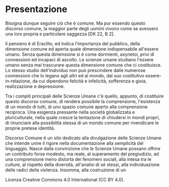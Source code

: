 # Presentazione
Bisogna dunque seguire ciò che è comune. Ma pur essendo questo discorso comune, la maggior parte degli uomini vivono come se avessero una loro propria e particolare saggezza [DK 22, B 2].

Il pensiero è di Eraclito, ed indica l'importanza del pubblico, della dimensione comune ed aperta quale dimensione indispensabile all'essere umano. Senza questa dimensione si è come dormienti, axynetoi, privi di connessioni ed incapaci di ascolto. Le scienze umane studiano l'essere umano senza mai trascurare questa dimensione comune che ci costituisce. Lo stesso studio dell'individuo non può prescindere dalle numerose connessioni che lo legano agli altri ed al mondo, dal suo costitutivo essere-in-relazione, da cui dipendono felicità e infelicità, sofferenza e gioia, realizzazione e depressione.

Tra i compiti principali delle Scienze Umane c'è quello, appunto, di costituire questo discorso comune, di rendere possibile la comprensione, l'esistenza di un mondo di tutti, di uno spazio comune aperto alla comprensione reciproca. Una esigenza pressante nella società globalizzata e pluriculturale, nella quale cresce la tentazione di chiudersi in mondi propri, di rinunciare alla possibilità stessa di un mondo comune per rivendicare le proprie pretese identità.

Discorso Comune è un sito dedicato alla divulgazione delle Scienze Umane che intende unire il rigore nella documentazione alla semplicità del linguaggio. Nasce dalla convinzione che le Scienze Umane possano offrire un contributo forse modesto, ma reale, al superamento del pregiudizio, ad una comprensione meno distorta dei fenomeni sociali, alla intesa tra le culture, al rispetto della diversità, all'analisi di sé stessi, alla individuazione delle radici della violenza. Insomma, alla costruzione di un 

Licenza Creative Commons 4.0 International (CC BY 4.0).
